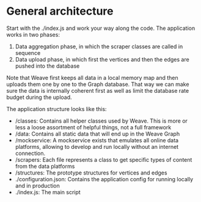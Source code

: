 # General architecture
Start with the ./index.js and work your way along the code. The application works in two phases:
1) Data aggregation phase, in which the scraper classes are called in sequence
2) Data upload phase, in which first the vertices and then the edges are pushed into the database

Note that Weave first keeps all data in a local memory map and then uploads them one by one to the Graph database. That way we can make sure the data is internally coherent first as well as limit the database rate budget during the upload.

The application structure looks like this:

* /classes: Contains all helper classes used by Weave. This is more or less a loose assortment of helpful things, not a full framework
* /data: Contains all static data that will end up in the Weave Graph
* /mockservice: A mockservice exists that emulates all online data platforms, allowing to develop and run locally without an internet connection.
* /scrapers: Each file represents a class to get specific types of content from the data platforms
* /structures: The prototype structures for vertices and edges
* ./configuration.json: Contains the application config for running locally and in production
* ./index.js: The main script
